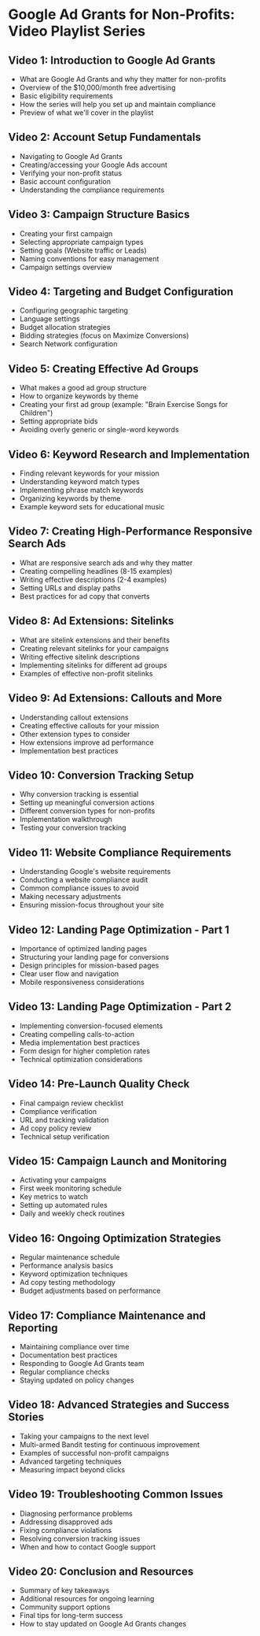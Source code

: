 # Google Ad Grants for Non-Profits: Video Playlist Series

## Video 1: Introduction to Google Ad Grants
- What are Google Ad Grants and why they matter for non-profits
- Overview of the $10,000/month free advertising
- Basic eligibility requirements
- How the series will help you set up and maintain compliance
- Preview of what we'll cover in the playlist

## Video 2: Account Setup Fundamentals
- Navigating to Google Ad Grants
- Creating/accessing your Google Ads account 
- Verifying your non-profit status
- Basic account configuration
- Understanding the compliance requirements

## Video 3: Campaign Structure Basics
- Creating your first campaign
- Selecting appropriate campaign types
- Setting goals (Website traffic or Leads)
- Naming conventions for easy management
- Campaign settings overview

## Video 4: Targeting and Budget Configuration
- Configuring geographic targeting
- Language settings
- Budget allocation strategies
- Bidding strategies (focus on Maximize Conversions)
- Search Network configuration

## Video 5: Creating Effective Ad Groups
- What makes a good ad group structure
- How to organize keywords by theme
- Creating your first ad group (example: "Brain Exercise Songs for Children")
- Setting appropriate bids
- Avoiding overly generic or single-word keywords

## Video 6: Keyword Research and Implementation
- Finding relevant keywords for your mission
- Understanding keyword match types
- Implementing phrase match keywords
- Organizing keywords by theme
- Example keyword sets for educational music

## Video 7: Creating High-Performance Responsive Search Ads
- What are responsive search ads and why they matter
- Creating compelling headlines (8-15 examples)
- Writing effective descriptions (2-4 examples)
- Setting URLs and display paths
- Best practices for ad copy that converts

## Video 8: Ad Extensions: Sitelinks
- What are sitelink extensions and their benefits
- Creating relevant sitelinks for your campaigns
- Writing effective sitelink descriptions
- Implementing sitelinks for different ad groups
- Examples of effective non-profit sitelinks

## Video 9: Ad Extensions: Callouts and More
- Understanding callout extensions
- Creating effective callouts for your mission
- Other extension types to consider
- How extensions improve ad performance
- Implementation best practices

## Video 10: Conversion Tracking Setup
- Why conversion tracking is essential
- Setting up meaningful conversion actions
- Different conversion types for non-profits
- Implementation walkthrough
- Testing your conversion tracking

## Video 11: Website Compliance Requirements
- Understanding Google's website requirements
- Conducting a website compliance audit
- Common compliance issues to avoid
- Making necessary adjustments
- Ensuring mission-focus throughout your site

## Video 12: Landing Page Optimization - Part 1
- Importance of optimized landing pages
- Structuring your landing page for conversions
- Design principles for mission-based pages
- Clear user flow and navigation
- Mobile responsiveness considerations

## Video 13: Landing Page Optimization - Part 2
- Implementing conversion-focused elements
- Creating compelling calls-to-action
- Media implementation best practices
- Form design for higher completion rates
- Technical optimization considerations

## Video 14: Pre-Launch Quality Check
- Final campaign review checklist
- Compliance verification
- URL and tracking validation
- Ad copy policy review
- Technical setup verification

## Video 15: Campaign Launch and Monitoring
- Activating your campaigns
- First week monitoring schedule
- Key metrics to watch
- Setting up automated rules
- Daily and weekly check routines

## Video 16: Ongoing Optimization Strategies
- Regular maintenance schedule
- Performance analysis basics
- Keyword optimization techniques
- Ad copy testing methodology
- Budget adjustments based on performance

## Video 17: Compliance Maintenance and Reporting
- Maintaining compliance over time
- Documentation best practices
- Responding to Google Ad Grants team
- Regular compliance checks
- Staying updated on policy changes

## Video 18: Advanced Strategies and Success Stories
- Taking your campaigns to the next level
- Multi-armed Bandit testing for continuous improvement
- Examples of successful non-profit campaigns
- Advanced targeting techniques
- Measuring impact beyond clicks

## Video 19: Troubleshooting Common Issues
- Diagnosing performance problems
- Addressing disapproved ads
- Fixing compliance violations
- Resolving conversion tracking issues
- When and how to contact Google support

## Video 20: Conclusion and Resources
- Summary of key takeaways
- Additional resources for ongoing learning
- Community support options
- Final tips for long-term success
- How to stay updated on Google Ad Grants changes